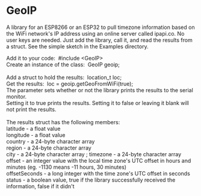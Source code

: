 # GeoIP
A library for an ESP8266 or an ESP32 to pull timezone information based on the WiFi network's IP address using an online server called ipapi.co.
No user keys are needed. Just add the library, call it, and read the results from a struct. See the simple sketch in the Examples directory.

Add it to your code:&nbsp;&nbsp;#include &#60;GeoIP&#62;<br>
Create an instance of the class:&nbsp;&nbsp;GeoIP geoip;<br>  
Add a struct to hold the results:&nbsp;&nbsp;location_t loc;<br>
Get the results:&nbsp;&nbsp;loc = geoip.getGeoFromWiFi(true);<br>
The parameter sets whether or not the library prints the results to the serial monitor.<br> 
 Setting it to true prints the results. Setting it to false or leaving it blank will not print the results.<br><br>
The results struct has the following members:<br>
latitude - a float value            
longitude - a float value             
country - a 24-byte character array                       
region - a 24-byte character array       
city - a 24-byte character array        ;
timezone - a 24-byte character array   
offset - an integer value with the local time zone's UTC offset in hours and minutes (eg. -1130 means -11 hours, 30 minutes)<br>
offsetSeconds - a long integer with the time zone's UTC offset in seconds<br>
status - a boolean value, true if the library successfully received the information, false if it didn't<br><br>

